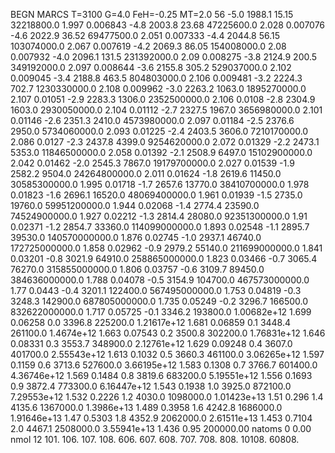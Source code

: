 BEGN
MARCS T=3100 G=4.0 FeH=-0.25 MT=2.0
                  56
-5.0 1988.1 15.15 32218800.0 1.997 0.006843 
-4.8 2003.8 23.68 47225600.0 2.028 0.007076 
-4.6 2022.9 36.52 69477500.0 2.051 0.007333 
-4.4 2044.8 56.15 103074000.0 2.067 0.007619 
-4.2 2069.3 86.05 154008000.0 2.08 0.007932 
-4.0 2096.1 131.5 231392000.0 2.09 0.008275 
-3.8 2124.9 200.5 349192000.0 2.097 0.008644 
-3.6 2155.8 305.2 529037000.0 2.102 0.009045 
-3.4 2188.8 463.5 804803000.0 2.106 0.009481 
-3.2 2224.3 702.7 1230330000.0 2.108 0.009962 
-3.0 2263.2 1063.0 1895270000.0 2.107 0.01051 
-2.9 2283.3 1306.0 2352500000.0 2.106 0.0108 
-2.8 2304.9 1603.0 2930050000.0 2.104 0.01112 
-2.7 2327.5 1967.0 3656980000.0 2.101 0.01146 
-2.6 2351.3 2410.0 4573980000.0 2.097 0.01184 
-2.5 2376.6 2950.0 5734060000.0 2.093 0.01225 
-2.4 2403.5 3606.0 7210170000.0 2.086 0.0127 
-2.3 2437.8 4399.0 9254620000.0 2.072 0.01329 
-2.2 2473.1 5353.0 11846500000.0 2.058 0.01392 
-2.1 2508.9 6497.0 15102900000.0 2.042 0.01462 
-2.0 2545.3 7867.0 19179700000.0 2.027 0.01539 
-1.9 2582.2 9504.0 24264800000.0 2.011 0.01624 
-1.8 2619.6 11450.0 30585300000.0 1.995 0.01718 
-1.7 2657.6 13770.0 38410700000.0 1.978 0.01823 
-1.6 2696.1 16520.0 48069400000.0 1.961 0.01939 
-1.5 2735.0 19760.0 59951200000.0 1.944 0.02068 
-1.4 2774.4 23590.0 74524900000.0 1.927 0.02212 
-1.3 2814.4 28080.0 92351300000.0 1.91 0.02371 
-1.2 2854.7 33360.0 114099000000.0 1.893 0.02548 
-1.1 2895.7 39530.0 140570000000.0 1.876 0.02745 
-1.0 2937.1 46740.0 172725000000.0 1.858 0.02962 
-0.9 2979.2 55140.0 211699000000.0 1.841 0.03201 
-0.8 3021.9 64910.0 258865000000.0 1.823 0.03466 
-0.7 3065.4 76270.0 315855000000.0 1.806 0.03757 
-0.6 3109.7 89450.0 384636000000.0 1.788 0.04078 
-0.5 3154.9 104700.0 467573000000.0 1.77 0.0443 
-0.4 3201.1 122400.0 567495000000.0 1.753 0.04819 
-0.3 3248.3 142900.0 687805000000.0 1.735 0.05249 
-0.2 3296.7 166500.0 832622000000.0 1.717 0.05725 
-0.1 3346.2 193800.0 1.00682e+12 1.699 0.06258 
0.0 3396.8 225200.0 1.21617e+12 1.681 0.06859 
0.1 3448.4 261100.0 1.4674e+12 1.663 0.07543 
0.2 3500.8 302200.0 1.76831e+12 1.646 0.08331 
0.3 3553.7 348900.0 2.12761e+12 1.629 0.09248 
0.4 3607.0 401700.0 2.55543e+12 1.613 0.1032 
0.5 3660.3 461100.0 3.06265e+12 1.597 0.1159 
0.6 3713.6 527600.0 3.66195e+12 1.583 0.1308 
0.7 3766.7 601400.0 4.36746e+12 1.569 0.1484 
0.8 3819.6 683200.0 5.19551e+12 1.556 0.1693 
0.9 3872.4 773300.0 6.16447e+12 1.543 0.1938 
1.0 3925.0 872100.0 7.29553e+12 1.532 0.2226 
1.2 4030.0 1098000.0 1.01423e+13 1.51 0.296 
1.4 4135.6 1367000.0 1.3986e+13 1.489 0.3958 
1.6 4242.8 1686000.0 1.91646e+13 1.47 0.5303 
1.8 4352.9 2062000.0 2.61511e+13 1.453 0.7104 
2.0 4467.1 2508000.0 3.55941e+13 1.436 0.95 
200000.00
natoms              0      0.00
nmol          12
          101.         106.       107.      108.         606.        607.        608.
          707.         708.       808.    10108.       60808.
